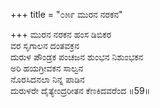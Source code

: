 +++
title = "೦೫೯ ಮುರನ ನರಕನ"

+++
ಮುರನ ನರಕನ ಹಂಸ ಡಿಬಿಕರ  
ವರ ಸೃಗಾಲನ ದಂತವಕ್ರನ  
ದುರುಳ ಪೌಂಡ್ರಕ ಪಂಚಜನ ಶುಂಭನ ನಿಶುಂಭಕನ   
ಅರಿ ಹಯಗ್ರೀವಕನ ಸಾಲ್ವನ   
ನೊರಸಿದನಲಾ ನಿನ್ನ ಪಾಡಿನ   
ದುರುಳರೇ ದೈತ್ಯೇಂದ್ರರೀತನ ಕೆಣಕಿದವರೆಂದ    ॥59॥